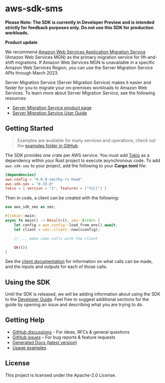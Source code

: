 # aws-sdk-sms

**Please Note: The SDK is currently in Developer Preview and is intended strictly for
feedback purposes only. Do not use this SDK for production workloads.**

__Product update__

We recommend [Amazon Web Services Application Migration Service](http://aws.amazon.com/application-migration-service) (Amazon Web Services MGN) as the primary migration service for lift-and-shift migrations. If Amazon Web Services MGN is unavailable in a specific Amazon Web Services Region, you can use the Server Migration Service APIs through March 2023.

Server Migration Service (Server Migration Service) makes it easier and faster for you to migrate your on-premises workloads to Amazon Web Services. To learn more about Server Migration Service, see the following resources:
  - [Server Migration Service product page](http://aws.amazon.com/server-migration-service/)
  - [Server Migration Service User Guide](https://docs.aws.amazon.com/server-migration-service/latest/userguide/)

## Getting Started

> Examples are available for many services and operations, check out the
> [examples folder in GitHub](https://github.com/awslabs/aws-sdk-rust/tree/main/examples).

The SDK provides one crate per AWS service. You must add [Tokio](https://crates.io/crates/tokio)
as a dependency within your Rust project to execute asynchronous code. To add `aws-sdk-sms` to
your project, add the following to your **Cargo.toml** file:

```toml
[dependencies]
aws-config = "0.0.0-smithy-rs-head"
aws-sdk-sms = "0.33.0"
tokio = { version = "1", features = ["full"] }
```

Then in code, a client can be created with the following:

```rust
use aws_sdk_sms as sms;

#[tokio::main]
async fn main() -> Result<(), sms::Error> {
    let config = aws_config::load_from_env().await;
    let client = sms::Client::new(&config);

    // ... make some calls with the client

    Ok(())
}
```

See the [client documentation](https://docs.rs/aws-sdk-sms/latest/aws_sdk_sms/client/struct.Client.html)
for information on what calls can be made, and the inputs and outputs for each of those calls.

## Using the SDK

Until the SDK is released, we will be adding information about using the SDK to the
[Developer Guide](https://docs.aws.amazon.com/sdk-for-rust/latest/dg/welcome.html). Feel free to suggest
additional sections for the guide by opening an issue and describing what you are trying to do.

## Getting Help

* [GitHub discussions](https://github.com/awslabs/aws-sdk-rust/discussions) - For ideas, RFCs & general questions
* [GitHub issues](https://github.com/awslabs/aws-sdk-rust/issues/new/choose) – For bug reports & feature requests
* [Generated Docs (latest version)](https://awslabs.github.io/aws-sdk-rust/)
* [Usage examples](https://github.com/awslabs/aws-sdk-rust/tree/main/examples)

## License

This project is licensed under the Apache-2.0 License.


